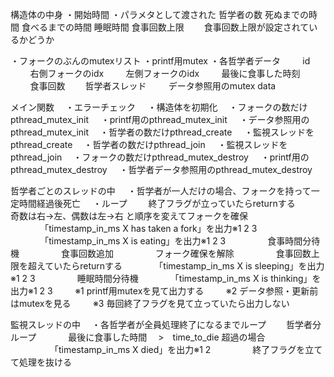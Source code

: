 構造体の中身
・開始時間
・パラメタとして渡された
       哲学者の数
       死ぬまでの時間
       ⾷べるまでの時間
       睡眠時間
       食事回数上限
　　食事回数上限が設定されているかどうか

・フォークのぶんのmutexリスト
・printf用mutex
・各哲学者データ
        id
        右側フォークのidx
        左側フォークのidx
        最後に食事した時刻
        食事回数
　　哲学者スレッド
        データ参照用のmutex
        data

メイン関数
　・エラーチェック
    ・構造体を初期化
　・フォークの数だけpthread_mutex_init
    ・printf用のpthread_mutex_init
    ・データ参照用のpthread_mutex_init
　・哲学者の数だけpthread_create
    ・監視スレッドをpthread_create
　・哲学者の数だけpthread_join
    ・監視スレッドをpthread_join
　・フォークの数だけpthread_mutex_destroy
    ・printf用のpthread_mutex_destroy
    ・哲学者データ参照用のpthread_mutex_destroy

哲学者ごとのスレッドの中
    ・哲学者が一人だけの場合、フォークを持って一定時間経過後死亡
    ・ループ
    　終了フラグが立っていたらreturnする
        　奇数は右→左、偶数は左→右 と順序を変えてフォークを確保
            「timestamp_in_ms X has taken a fork」を出力※1 2 3
            「timestamp_in_ms X is eating」を出力※1 2 3
                食事時間分待機
                食事回数追加
                フォーク確保を解除
                食事回数上限を超えていたらreturnする
            「timestamp_in_ms X is sleeping」を出力※1 2 3
                睡眠時間分待機
            「timestamp_in_ms X is thinking」を出力※1 2 3
        ※1 printf用mutexを見て出力する
        ※2 データ参照・更新前はmutexを見る
        ※3 毎回終了フラグを見て立っていたら出力しない

監視スレッドの中
　・各哲学者が全員処理終了になるまでループ
　　哲学者分ループ
            最後に食事した時間 　>　time_to_die 超過の場合
                「timestamp_in_ms X died」を出力※1 2
                終了フラグを立てて処理を抜ける
